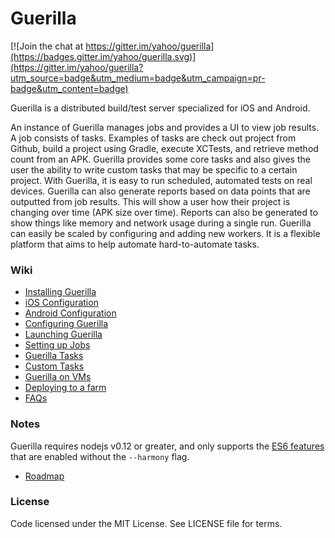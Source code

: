 Guerilla
========

[![Join the chat at https://gitter.im/yahoo/guerilla](https://badges.gitter.im/yahoo/guerilla.svg)](https://gitter.im/yahoo/guerilla?utm_source=badge&utm_medium=badge&utm_campaign=pr-badge&utm_content=badge)

Guerilla is a distributed build/test server specialized for iOS and Android.

An instance of Guerilla manages jobs and provides a UI to view job results. A job consists of tasks. Examples of tasks are check out project from Github, build a project using Gradle, execute XCTests, and retrieve method count from an APK. Guerilla provides some core tasks and also gives the user the ability to write custom tasks that may be specific to a certain project. With Guerilla, it is easy to run scheduled, automated tests on real devices. Guerilla can also generate reports based on data points that are outputted from job results. This will show a user how their project is changing over time (APK size over time). Reports can also be generated to show things like memory and network usage during a single run. Guerilla can easily be scaled by configuring and adding new workers. It is a flexible platform that aims to help automate hard-to-automate tasks.

### Wiki

* [Installing Guerilla](wiki/Installing.md)
* [iOS Configuration](wiki/iOS.md)
* [Android Configuration](wiki/Android.md)
* [Configuring Guerilla](wiki/Configure.md)
* [Launching Guerilla](wiki/Launching.md)
* [Setting up Jobs](wiki/Jobs.md)
* [Guerilla Tasks](wiki/Tasks.md)
* [Custom Tasks](wiki/CustomTasks.md)
* [Guerilla on VMs](wiki/VM.md)
* [Deploying to a farm](wiki/Deploy.md)
* [FAQs](wiki/FAQs.md)

### Notes

Guerilla requires nodejs v0.12 or greater, and only supports the [ES6 features](http://stackoverflow.com/questions/28388885/ecmascript-6-features-available-in-node-js-0-12) that are enabled without the ```--harmony``` flag.

* [Roadmap](wiki/Roadmap.md)

### License

Code licensed under the MIT License. See LICENSE file for terms.